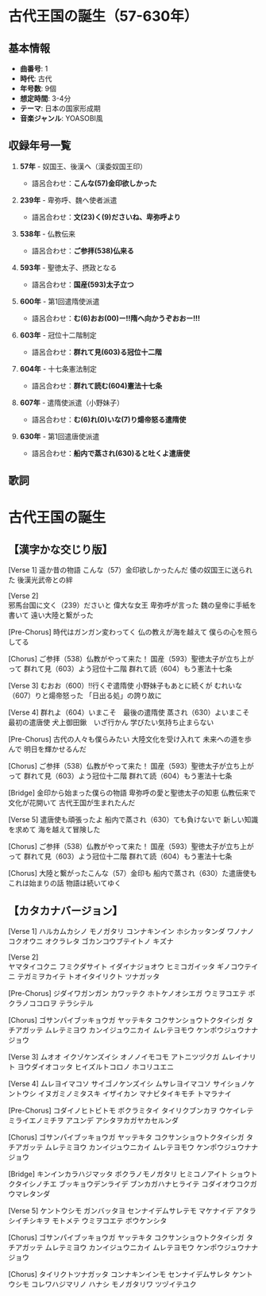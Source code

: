 # 古代王国の誕生（57-630年）

## 基本情報
- **曲番号**: 1
- **時代**: 古代
- **年号数**: 9個
- **想定時間**: 3-4分
- **テーマ**: 日本の国家形成期
- **音楽ジャンル**: YOASOBI風

## 収録年号一覧

1. **57年** - 奴国王、後漢へ（漢委奴国王印）
   - 語呂合わせ：**こんな(57)金印欲しかった**

2. **239年** - 卑弥呼、魏へ使者派遣
   - 語呂合わせ：**文(23)く(9)ださいね、卑弥呼より**

3. **538年** - 仏教伝来
   - 語呂合わせ：**ご参拝(538)仏来る**

4. **593年** - 聖徳太子、摂政となる
   - 語呂合わせ：**国産(593)太子立つ**

5. **600年** - 第1回遣隋使派遣
   - 語呂合わせ：**む(6)おお(00)ー!!隋へ向かうぞおおー!!!**

6. **603年** - 冠位十二階制定
   - 語呂合わせ：**群れて見(603)る冠位十二階**

7. **604年** - 十七条憲法制定
   - 語呂合わせ：**群れて読む(604)憲法十七条**

8. **607年** - 遣隋使派遣（小野妹子）
   - 語呂合わせ：**む(6)れ(0)いな(7)り煬帝怒る遣隋使**

9. **630年** - 第1回遣唐使派遣
   - 語呂合わせ：**船内で蒸され(630)ると吐くよ遣唐使**

## 歌詞

# 古代王国の誕生

## 【漢字かな交じり版】

[Verse 1]
遥か昔の物語
こんな（57）金印欲しかったんだ
倭の奴国王に送られた
後漢光武帝との絆

[Verse 2]  
邪馬台国に文く（239）ださいと
偉大な女王 卑弥呼が言った
魏の皇帝に手紙を書いて
遠い大陸と繋がった

[Pre-Chorus]
時代はガンガン変わってく
仏の教えが海を越えて
僕らの心を照らしてる

[Chorus]
ご参拝（538）仏教がやって来た！
国産（593）聖徳太子が立ち上がって
群れて見（603）よう冠位十二階
群れて読（604）もう憲法十七条

[Verse 3]
むおお（600）!!行くぞ遣隋使
小野妹子もあとに続くが
むれいな（607）りと煬帝怒った
「日出る処」の誇り故に

[Verse 4]
群れよ（604）いまこそ　最後の遣隋使
蒸され（630）よいまこそ　最初の遣唐使
犬上御田鍬　いざ行かん
学びたい気持ち止まらない

[Pre-Chorus]
古代の人々も僕らみたい
大陸文化を受け入れて
未来への道を歩んで
明日を輝かせるんだ

[Chorus]
ご参拝（538）仏教がやって来た！
国産（593）聖徳太子が立ち上がって
群れて見（603）よう冠位十二階
群れて読（604）もう憲法十七条

[Bridge]
金印から始まった僕らの物語
卑弥呼の愛と聖徳太子の知恵
仏教伝来で文化が花開いて
古代王国が生まれたんだ

[Verse 5]
遣唐使も頑張ったよ
船内で蒸され（630）ても負けないで
新しい知識を求めて
海を越えて冒険した

[Chorus]
ご参拝（538）仏教がやって来た！
国産（593）聖徳太子が立ち上がって
群れて見（603）よう冠位十二階
群れて読（604）もう憲法十七条

[Chorus]
大陸と繋がったこんな（57）金印も
船内で蒸され（630）た遣唐使も
これは始まりの話
物語は続いてゆく

## 【カタカナバージョン】

[Verse 1]
ハルカムカシノ モノガタリ
コンナキンイン ホシカッタンダ
ワノナノコクオウニ オクラレタ
ゴカンコウブテイトノ キズナ

[Verse 2]  
ヤマタイコクニ フミクダサイト
イダイナジョオウ ヒミコガイッタ
ギノコウテイニ テガミヲカイテ
トオイタイリクト ツナガッタ

[Pre-Chorus]
ジダイワガンガン カワッテク
ホトケノオシエガ ウミヲコエテ
ボクラノココロヲ テラシテル

[Chorus]
ゴサンパイブッキョウガ ヤッテキタ
コクサンショウトクタイシガ タチアガッテ
ムレテミヨウ カンイジュウニカイ
ムレテヨモウ ケンポウジュウナナジョウ

[Verse 3]
ムオオ イクゾケンズイシ
オノノイモコモ アトニツヅクガ
ムレイナリト ヨウダイオコッタ
ヒイズルトコロノ ホコリユエニ

[Verse 4]
ムレヨイマコソ サイゴノケンズイシ
ムサレヨイマコソ サイショノケントウシ
イヌガミノミタスキ イザイカン
マナビタイキモチ トマラナイ

[Pre-Chorus]
コダイノヒトビトモ ボクラミタイ
タイリクブンカヲ ウケイレテ
ミライエノミチヲ アユンデ
アシタヲカガヤカセルンダ 

[Chorus]
ゴサンパイブッキョウガ ヤッテキタ
コクサンショウトクタイシガ タチアガッテ
ムレテミヨウ カンイジュウニカイ
ムレテヨモウ ケンポウジュウナナジョウ

[Bridge]
キンインカラハジマッタ ボクラノモノガタリ
ヒミコノアイト ショウトクタイシノチエ
ブッキョウデンライデ ブンカガハナヒライテ
コダイオウコクガ ウマレタンダ

[Verse 5]
ケントウシモ ガンバッタヨ
センナイデムサレテモ マケナイデ
アタラシイチシキヲ モトメテ
ウミヲコエテ ボウケンシタ

[Chorus]
ゴサンパイブッキョウガ ヤッテキタ
コクサンショウトクタイシガ タチアガッテ
ムレテミヨウ カンイジュウニカイ
ムレテヨモウ ケンポウジュウナナジョウ

[Chorus]
タイリクトツナガッタ コンナキンインモ
センナイデムサレタ ケントウシモ
コレワハジマリノ ハナシ
モノガタリワ ツヅイテユク

